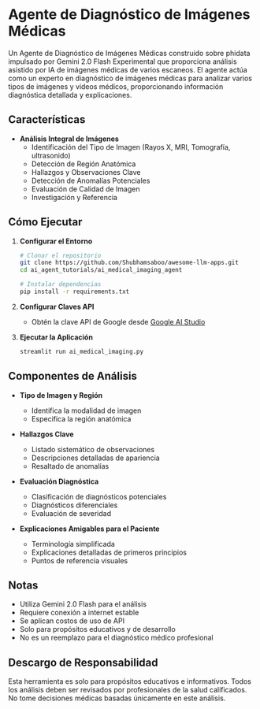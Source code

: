# Agente de Diagnóstico de Imágenes Médicas

Un Agente de Diagnóstico de Imágenes Médicas construido sobre phidata impulsado por Gemini 2.0 Flash Experimental que proporciona análisis asistido por IA de imágenes médicas de varios escaneos. El agente actúa como un experto en diagnóstico de imágenes médicas para analizar varios tipos de imágenes y videos médicos, proporcionando información diagnóstica detallada y explicaciones.

## Características

- **Análisis Integral de Imágenes**
  - Identificación del Tipo de Imagen (Rayos X, MRI, Tomografía, ultrasonido)
  - Detección de Región Anatómica
  - Hallazgos y Observaciones Clave
  - Detección de Anomalías Potenciales
  - Evaluación de Calidad de Imagen
  - Investigación y Referencia

## Cómo Ejecutar

1. **Configurar el Entorno**
   ```bash
   # Clonar el repositorio
   git clone https://github.com/Shubhamsaboo/awesome-llm-apps.git
   cd ai_agent_tutorials/ai_medical_imaging_agent

   # Instalar dependencias
   pip install -r requirements.txt
   ```

2. **Configurar Claves API**
   - Obtén la clave API de Google desde [Google AI Studio](https://aistudio.google.com)

3. **Ejecutar la Aplicación**
   ```bash
   streamlit run ai_medical_imaging.py
   ```

## Componentes de Análisis

- **Tipo de Imagen y Región**
  - Identifica la modalidad de imagen
  - Especifica la región anatómica

- **Hallazgos Clave**
  - Listado sistemático de observaciones
  - Descripciones detalladas de apariencia
  - Resaltado de anomalías

- **Evaluación Diagnóstica**
  - Clasificación de diagnósticos potenciales
  - Diagnósticos diferenciales
  - Evaluación de severidad

- **Explicaciones Amigables para el Paciente**
  - Terminología simplificada
  - Explicaciones detalladas de primeros principios
  - Puntos de referencia visuales

## Notas

- Utiliza Gemini 2.0 Flash para el análisis
- Requiere conexión a internet estable
- Se aplican costos de uso de API
- Solo para propósitos educativos y de desarrollo
- No es un reemplazo para el diagnóstico médico profesional

## Descargo de Responsabilidad

Esta herramienta es solo para propósitos educativos e informativos. Todos los análisis deben ser revisados por profesionales de la salud calificados. No tome decisiones médicas basadas únicamente en este análisis.